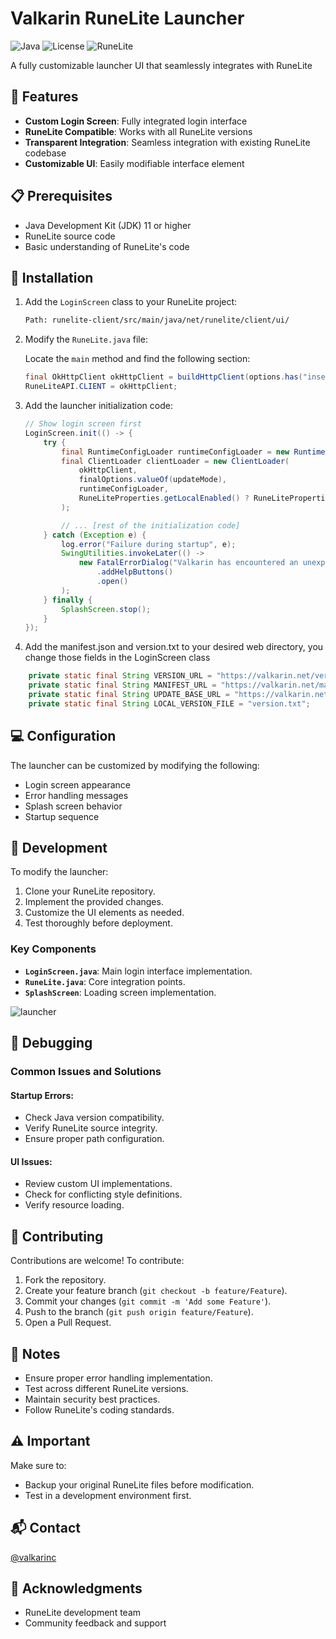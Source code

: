 # Valkarin RuneLite Launcher

![Java](https://img.shields.io/badge/Java-100%25-orange)
![License](https://img.shields.io/badge/license-MIT-blue.svg)
![RuneLite](https://img.shields.io/badge/RuneLite-Compatible-brightgreen)

A fully customizable launcher UI that seamlessly integrates with RuneLite

## 🌟 Features

- **Custom Login Screen**: Fully integrated login interface
- **RuneLite Compatible**: Works with all RuneLite versions
- **Transparent Integration**: Seamless integration with existing RuneLite codebase
- **Customizable UI**: Easily modifiable interface element

## 📋 Prerequisites

- Java Development Kit (JDK) 11 or higher
- RuneLite source code
- Basic understanding of RuneLite's code

## 🚀 Installation

1. Add the `LoginScreen` class to your RuneLite project:

   ```bash
   Path: runelite-client/src/main/java/net/runelite/client/ui/
   ```

2. Modify the `RuneLite.java` file:

   Locate the `main` method and find the following section:

   ```java
   final OkHttpClient okHttpClient = buildHttpClient(options.has("insecure-skip-tls-verification"));
   RuneLiteAPI.CLIENT = okHttpClient;
   ```

3. Add the launcher initialization code:

   ```java
   // Show login screen first
   LoginScreen.init(() -> {
       try {
           final RuntimeConfigLoader runtimeConfigLoader = new RuntimeConfigLoader(okHttpClient);
           final ClientLoader clientLoader = new ClientLoader(
               okHttpClient,
               finalOptions.valueOf(updateMode),
               runtimeConfigLoader,
               RuneLiteProperties.getLocalEnabled() ? RuneLiteProperties.getJavConfigLocal() : RuneLiteProperties.getJavConfig()
           );

           // ... [rest of the initialization code]
       } catch (Exception e) {
           log.error("Failure during startup", e);
           SwingUtilities.invokeLater(() ->
               new FatalErrorDialog("Valkarin has encountered an unexpected error during startup.")
                   .addHelpButtons()
                   .open()
           );
       } finally {
           SplashScreen.stop();
       }
   });
   ```
4. Add the manifest.json and version.txt to your desired web directory, you change those fields in the LoginScreen class
```java
    private static final String VERSION_URL = "https://valkarin.net/version.txt"; < change to your domain or localhost/ 
    private static final String MANIFEST_URL = "https://valkarin.net/manifest.json"; < change to your domain or localhost/ 
    private static final String UPDATE_BASE_URL = "https://valkarin.net/updates/"; < change to your domain or localhost/ 
    private static final String LOCAL_VERSION_FILE = "version.txt"; 
```

## 💻 Configuration

The launcher can be customized by modifying the following:
- Login screen appearance
- Error handling messages
- Splash screen behavior
- Startup sequence

## 🔧 Development

To modify the launcher:
1. Clone your RuneLite repository.
2. Implement the provided changes.
3. Customize the UI elements as needed.
4. Test thoroughly before deployment.

### Key Components
- **`LoginScreen.java`**: Main login interface implementation.
- **`RuneLite.java`**: Core integration points.
- **`SplashScreen`**: Loading screen implementation.

![launcher](https://github.com/user-attachments/assets/4deb7f09-f2d4-4c79-a81e-e35318816d9d)

## 🐛 Debugging

### Common Issues and Solutions

#### Startup Errors:
- Check Java version compatibility.
- Verify RuneLite source integrity.
- Ensure proper path configuration.

#### UI Issues:
- Review custom UI implementations.
- Check for conflicting style definitions.
- Verify resource loading.

## 🤝 Contributing

Contributions are welcome! To contribute:
1. Fork the repository.
2. Create your feature branch (`git checkout -b feature/Feature`).
3. Commit your changes (`git commit -m 'Add some Feature'`).
4. Push to the branch (`git push origin feature/Feature`).
5. Open a Pull Request.

## 📝 Notes

- Ensure proper error handling implementation.
- Test across different RuneLite versions.
- Maintain security best practices.
- Follow RuneLite's coding standards.

## ⚠️ Important

Make sure to:
- Backup your original RuneLite files before modification.
- Test in a development environment first.

## 📬 Contact

[@valkarinc](https://github.com/valkarinc/)

## 🙏 Acknowledgments

- RuneLite development team
- Community feedback and support
